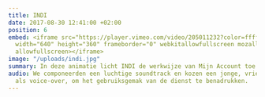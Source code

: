 ```yaml
---
title: INDI
date: 2017-08-30 12:41:00 +02:00
position: 6
embed: <iframe src="https://player.vimeo.com/video/205011232?color=ffffff&title=0&byline=0&portrait=0"
  width="640" height="360" frameborder="0" webkitallowfullscreen mozallowfullscreen
  allowfullscreen></iframe>
image: "/uploads/indi.jpg"
summary: In deze animatie licht INDI de werkwijze van Mijn Account toe aan haar klanten.
audio: We componeerden een luchtige soundtrack en kozen een jonge, vriendelijke stem
  als voice-over, om het gebruiksgemak van de dienst te benadrukken.
---
```


